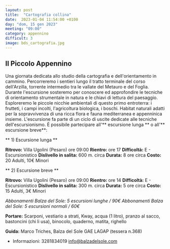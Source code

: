```yaml
---
layout: post
title:  "Cartografia collina"
date:  2023-01-04 11:54:00 +0100
day: "dom, 15 gen 2023"
meeting: "09:00"
category: appennino 
difficult: 3
image: bds_cartografia.jpg
---
```


## Il Piccolo Appennino

Una giornata dedicata allo studio della cartografia e dell'orientamento in cammino. Percorreremo i sentieri lungo il tratto terminale del corso dell'Arzilla, torrente intermedio tra le vallate del Metauro e del Foglia.
Durante l'escursione sosteremo per conoscere ed approfondire le tecniche di orientamento strumentale in natura e le chiavi di lettura del paesaggio. 
Esploreremo le piccole nicchie ambientali di questo primo entroterra: i frutteti, i campi incolti, l'agricoltura biologica, i boschi. Habitat naturali adatti per la sopravvivenza di una ricca flora e fauna mediterranea e appenninica insieme.
L'escursione fa parte di un ciclo di uscite dedicate alle tecniche dell'escursionismo.
È possibile partecipare all'** escursione lunga ** o all'** escursione breve**:

** 1) Escursione lunga **

**Ritrovo:** Villa Ugolini (Pesaro) ore 09:00
**Rientro:** ore 17 
**Difficoltà:** E - Escursionistico
**Dislivello in salita:** 600 m. circa
**Durata:** 8 ore circa
**Costo:** 20 Adulti, 10€ Minori

** 2) Escursione breve **

**Ritrovo:** Villa Ugolini (Pesaro) ore 09:00
**Rientro:** ore 14 
**Difficoltà:** E - Escursionistico
**Dislivello in salita:** 300 m. circa
**Durata:** 5 ore circa
**Costo:** 15 Adulti, 3€ Minori

*Abbonamenti Balza del Sole: 5 escursioni lunghe / 90€*
*Abbonamenti Balza del Sole: 5 escursioni normali / 60€*

**Portare:** Scarponi, vestiario a strati, Kway, acqua (1 litro), pranzo al sacco, bastoncini (chi li usa), binocolo, quaderno, matita, righello

**Guida:** Marco Triches, Balza del Sole GAE LAGAP (tessera n.368)
+ Informazioni: 3281834019    info@balzadelsole.com

